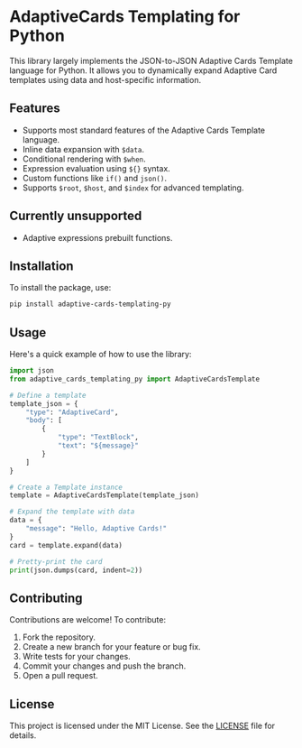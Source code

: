# AdaptiveCards Templating for Python

This library largely implements the JSON-to-JSON Adaptive Cards Template language for Python. It allows you to dynamically expand Adaptive Card templates using data and host-specific information.

## Features

- Supports most standard features of the Adaptive Cards Template language.
- Inline data expansion with `$data`.
- Conditional rendering with `$when`.
- Expression evaluation using `${}` syntax.
- Custom functions like `if()` and `json()`.
- Supports `$root`, `$host`, and `$index` for advanced templating.

## Currently unsupported

- Adaptive expressions prebuilt functions.

## Installation

To install the package, use:

```bash
pip install adaptive-cards-templating-py
```

## Usage

Here's a quick example of how to use the library:

```python
import json
from adaptive_cards_templating_py import AdaptiveCardsTemplate

# Define a template
template_json = {
    "type": "AdaptiveCard",
    "body": [
        {
            "type": "TextBlock",
            "text": "${message}"
        }
    ]
}

# Create a Template instance
template = AdaptiveCardsTemplate(template_json)

# Expand the template with data
data = {
    "message": "Hello, Adaptive Cards!"
}
card = template.expand(data)

# Pretty-print the card
print(json.dumps(card, indent=2))
```

## Contributing

Contributions are welcome! To contribute:

1. Fork the repository.
2. Create a new branch for your feature or bug fix.
3. Write tests for your changes.
4. Commit your changes and push the branch.
5. Open a pull request.

## License

This project is licensed under the MIT License. See the [LICENSE](LICENSE) file for details.